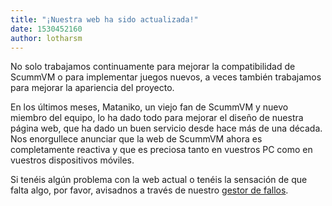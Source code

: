 ```yaml
---
title: "¡Nuestra web ha sido actualizada!"
date: 1530452160
author: lotharsm
---
```


No solo trabajamos continuamente para mejorar la compatibilidad de ScummVM o para implementar juegos nuevos, a veces también trabajamos para mejorar la apariencia del proyecto.

En los últimos meses, Mataniko, un viejo fan de ScummVM y nuevo miembro del equipo, lo ha dado todo para mejorar el diseño de nuestra página web, que ha dado un buen servicio desde hace más de una década. Nos enorgullece anunciar que la web de ScummVM ahora es completamente reactiva y que es preciosa tanto en vuestros PC como en vuestros dispositivos móviles.

Si tenéis algún problema con la web actual o tenéis la sensación de que falta algo, por favor, avisadnos a través de nuestro [gestor de fallos](https://github.com/scummvm/scummvm-web/issues).
